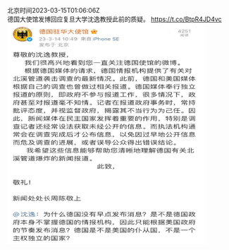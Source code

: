 北京时间2023-03-15T01:06:06Z<br>德国大使馆发博回应复旦大学沈逸教授此前的质疑。 https://t.co/BtpR4JD4vc<br><img src='/temp/image/2023/w-Month-3/1635688768274411538_0.jpg' width='450' height='500'><br><br>